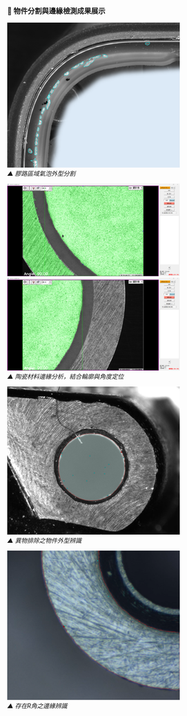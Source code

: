 <h3>📌 物件分割與邊緣檢測成果展示</h3>

<p align="left">
  <img src="/Images/bubbles_in_glue_path.png" alt="Bubbles in glue path" width="400"/><br>
  <em>▲ 膠路區域氣泡外型分割</em>
</p>

<p align="left">
  <img src="Images/ceramics_material_edge_1.png" alt="Ceramic edge 1" width="400"/>
  <img src="Images/ceramics_material_edge_2.png" alt="Ceramic edge 2" width="400"/><br>
  <em>▲ 陶瓷材料邊緣分析，結合輪廓與角度定位</em>
</p>

<p align="left">
  <img src="Images/fiber_on_circle.png" alt="Fiber on circular object" width="400"/><br>
  <em>▲ 異物排除之物件外型辨識</em>
</p>

<p align="left">
  <img src="Images/Round_corner_edge.png" alt="Round corner edge segmentation" width="400"/><br>
  <em>▲ 存在R角之邊緣辨識</em>
</p>
